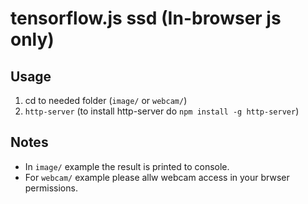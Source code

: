 # tensorflow.js ssd (In-browser js only)


## Usage

1. cd to needed folder (`image/` or `webcam/`)
2. `http-server`
  (to install http-server do `npm install -g http-server`)

## Notes

- In `image/` example the result is printed to console.
- For `webcam/` example please allw webcam access in your brwser
permissions.
